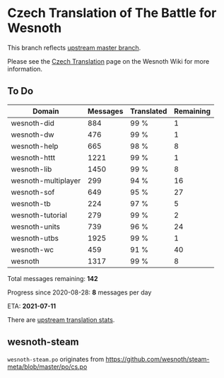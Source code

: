 # Czech Translation of The Battle for Wesnoth

This branch reflects [upstream master branch](https://github.com/wesnoth/wesnoth/tree/master).

Please see the [Czech Translation](https://wiki.wesnoth.org/CzechTranslation) page on the Wesnoth Wiki for more information.

## To Do

Domain | Messages | Translated | Remaining
------ | -------- | ---------- | ---------
wesnoth-did | 884 | 99 % | 1
wesnoth-dw | 476 | 99 % | 1
wesnoth-help | 665 | 98 % | 8
wesnoth-httt | 1221 | 99 % | 1
wesnoth-lib | 1450 | 99 % | 8
wesnoth-multiplayer | 299 | 94 % | 16
wesnoth-sof | 649 | 95 % | 27
wesnoth-tb | 224 | 97 % | 5
wesnoth-tutorial | 279 | 99 % | 2
wesnoth-units | 739 | 96 % | 24
wesnoth-utbs | 1925 | 99 % | 1
wesnoth-wc | 459 | 91 % | 40
wesnoth | 1317 | 99 % | 8

Total messages remaining: **142**

Progress since 2020-08-28: **8** messages per day

ETA: **2021-07-11**

There are [upstream translation stats](https://www.wesnoth.org/gettext/?view=langs&version=master&lang=cs).

## wesnoth-steam
`wesnoth-steam.po` originates from https://github.com/wesnoth/steam-meta/blob/master/po/cs.po
